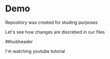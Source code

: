 # Demo

Repository was created for studing purposes

Let's see how changes are discrebed in our files

##subheader

I'm watching youtube tutorial